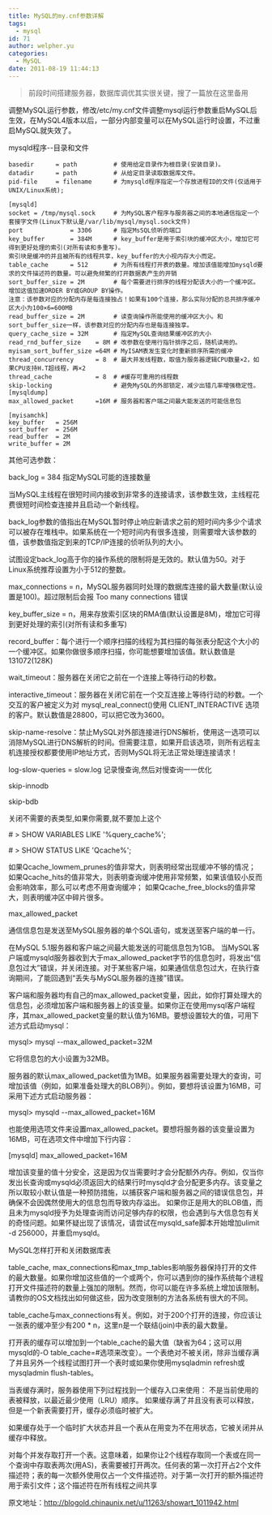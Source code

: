 ```yaml
---
title: MySQL的my.cnf参数详解
tags:
  - mysql
id: 71
author: welpher.yu
categories:
  - MySQL
date: 2011-08-19 11:44:13
---
```


>前段时间搭建服务器，数据库调优其实很关键，搜了一篇放在这里备用


调整MySQL运行参数，修改/etc/my.cnf文件调整mysql运行参数重启MySQL后生效，在MySQL4版本以后，一部分内部变量可以在MySQL运行时设置，不过重启MySQL就失效了。

mysqld程序--目录和文件

``` 
basedir      = path          # 使用给定目录作为根目录(安装目录)。
datadir      = path          # 从给定目录读取数据库文件。
pid-file     = filename      # 为mysqld程序指定一个存放进程ID的文件(仅适用于UNIX/Linux系统);

[mysqld]
socket = /tmp/mysql.sock     # 为MySQL客户程序与服务器之间的本地通信指定一个套接字文件(Linux下默认是/var/lib/mysql/mysql.sock文件)
port             = 3306      # 指定MsSQL侦听的端口
key_buffer       = 384M      # key_buffer是用于索引块的缓冲区大小，增加它可得到更好处理的索引(对所有读和多重写)。
索引块是缓冲的并且被所有的线程共享，key_buffer的大小视内存大小而定。
table_cache      = 512       # 为所有线程打开表的数量。增加该值能增加mysqld要求的文件描述符的数量。可以避免频繁的打开数据表产生的开销
sort_buffer_size = 2M        # 每个需要进行排序的线程分配该大小的一个缓冲区。增加这值加速ORDER BY或GROUP BY操作。
注意：该参数对应的分配内存是每连接独占！如果有100个连接，那么实际分配的总共排序缓冲区大小为100×6=600MB
read_buffer_size = 2M        # 读查询操作所能使用的缓冲区大小。和sort_buffer_size一样，该参数对应的分配内存也是每连接独享。
query_cache_size = 32M       # 指定MySQL查询结果缓冲区的大小
read_rnd_buffer_size    = 8M # 改参数在使用行指针排序之后，随机读用的。
myisam_sort_buffer_size =64M # MyISAM表发生变化时重新排序所需的缓冲
thread_concurrency      = 8  # 最大并发线程数，取值为服务器逻辑CPU数量×2，如果CPU支持H.T超线程，再×2
thread_cache            = 8  # #缓存可重用的线程数
skip-locking                 # 避免MySQL的外部锁定，减少出错几率增强稳定性。
[mysqldump]
max_allowed_packet      =16M # 服务器和客户端之间最大能发送的可能信息包

[myisamchk]
key_buffer   = 256M
sort_buffer  = 256M
read_buffer  = 2M
write_buffer = 2M
```

其他可选参数：

back_log = 384 指定MySQL可能的连接数量

当MySQL主线程在很短时间内接收到非常多的连接请求，该参数生效，主线程花费很短时间检查连接并且启动一个新线程。

back_log参数的值指出在MySQL暂时停止响应新请求之前的短时间内多少个请求可以被存在堆栈中。如果系统在一个短时间内有很多连接，则需要增大该参数的值，该参数值指定到来的TCP/IP连接的侦听队列的大小。

试图设定back_log高于你的操作系统的限制将是无效的。默认值为50。对于Linux系统推荐设置为小于512的整数。

max_connections = n，MySQL服务器同时处理的数据库连接的最大数量(默认设置是100)。超过限制后会报 Too many connections 错误

key_buffer_size = n，用来存放索引区块的RMA值(默认设置是8M)，增加它可得到更好处理的索引(对所有读和多重写)

record_buffer：每个进行一个顺序扫描的线程为其扫描的每张表分配这个大小的一个缓冲区。如果你做很多顺序扫描，你可能想要增加该值。默认数值是131072(128K)

wait_timeout：服务器在关闭它之前在一个连接上等待行动的秒数。

interactive_timeout：服务器在关闭它前在一个交互连接上等待行动的秒数。一个交互的客户被定义为对 mysql_real_connect()使用 CLIENT_INTERACTIVE 选项的客户。默认数值是28800，可以把它改为3600。

skip-name-resolve：禁止MySQL对外部连接进行DNS解析，使用这一选项可以消除MySQL进行DNS解析的时间。但需要注意，如果开启该选项，则所有远程主机连接授权都要使用IP地址方式，否则MySQL将无法正常处理连接请求！

log-slow-queries = slow.log
记录慢查询,然后对慢查询一一优化

skip-innodb

skip-bdb

关闭不需要的表类型,如果你需要,就不要加上这个

\# &gt; SHOW VARIABLES LIKE '%query_cache%';

\# &gt; SHOW STATUS LIKE 'Qcache%';

如果Qcache_lowmem_prunes的值非常大，则表明经常出现缓冲不够的情况；
如果Qcache_hits的值非常大，则表明查询缓冲使用非常频繁，如果该值较小反而会影响效率，那么可以考虑不用查询缓冲；
如果Qcache_free_blocks的值非常大，则表明缓冲区中碎片很多。


max_allowed_packet

通信信息包是发送至MySQL服务器的单个SQL语句，或发送至客户端的单一行。

在MySQL 5.1服务器和客户端之间最大能发送的可能信息包为1GB。
当MySQL客户端或mysqld服务器收到大于max_allowed_packet字节的信息包时，将发出“信息包过大”错误，并关闭连接。对于某些客户端，如果通信信息包过大，在执行查询期间，了能回遇到“丢失与MySQL服务器的连接”错误。

客户端和服务器均有自己的max_allowed_packet变量，因此，如你打算处理大的信息包，必须增加客户端和服务器上的该变量。如果你正在使用mysql客户端程序，其max_allowed_packet变量的默认值为16MB。要想设置较大的值，可用下述方式启动mysql：

mysql&gt; mysql --max_allowed_packet=32M

它将信息包的大小设置为32MB。

服务器的默认max_allowed_packet值为1MB。如果服务器需要处理大的查询，可增加该值（例如，如果准备处理大的BLOB列）。例如，要想将该设置为16MB，可采用下述方式启动服务器：

mysql&gt; mysqld --max_allowed_packet=16M

也能使用选项文件来设置max_allowed_packet。要想将服务器的该变量设置为16MB，可在选项文件中增加下行内容：

[mysqld]
max_allowed_packet=16M

增加该变量的值十分安全，这是因为仅当需要时才会分配额外内存。例如，仅当你发出长查询或mysqld必须返回大的结果行时mysqld才会分配更多内存。该变量之所以取较小默认值是一种预防措施，以捕获客户端和服务器之间的错误信息包，并确保不会因偶然使用大的信息包而导致内存溢出。
如果你正是用大的BLOB值，而且未为mysqld授予为处理查询而访问足够内存的权限，也会遇到与大信息包有关的奇怪问题。如果怀疑出现了该情况，请尝试在mysqld_safe脚本开始增加ulimit -d 256000，并重启mysqld。

MySQL怎样打开和关闭数据库表 

table_cache, max_connections和max_tmp_tables影响服务器保持打开的文件的最大数量。如果你增加这些值的一个或两个，你可以遇到你的操作系统每个进程打开文件描述符的数量上强加的限制。然而，你可以能在许多系统上增加该限制。请教你的OS文档找出如何做这些，因为改变限制的方法各系统有很大的不同。

table_cache与max_connections有关。例如，对于200个打开的连接，你应该让一张表的缓冲至少有200 * n，这里n是一个联结(join)中表的最大数量。

打开表的缓存可以增加到一个table_cache的最大值（缺省为64；这可以用mysqld的-O table_cache=#选项来改变）。一个表绝对不被关闭，除非当缓存满了并且另外一个线程试图打开一个表时或如果你使用mysqladmin refresh或mysqladmin flush-tables。

当表缓存满时，服务器使用下列过程找到一个缓存入口来使用：
不是当前使用的表被释放，以最近最少使用（LRU）顺序。
如果缓存满了并且没有表可以释放，但是一个新表需要打开，缓存必须临时被扩大。

如果缓存处于一个临时扩大状态并且一个表从在用变为不在用状态，它被关闭并从缓存中释放。

对每个并发存取打开一个表。这意味着，如果你让2个线程存取同一个表或在同一个查询中存取表两次(用AS)，表需要被打开两次。任何表的第一次打开占2个文件描述符；表的每一次额外使用仅占一个文件描述符。对于第一次打开的额外描述符用于索引文件；这个描述符在所有线程之间共享

原文地址：http://blogold.chinaunix.net/u/11263/showart_1011942.html
